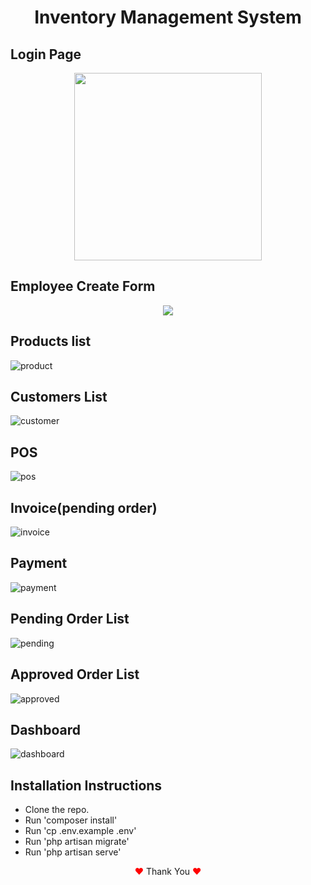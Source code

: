 <h1 align="center">Inventory Management System</h1>


## Login Page

<p align="center">
<img width="300px" height="300px" src="https://user-images.githubusercontent.com/80118217/182118383-90cdb0e7-0458-44fc-86b7-f829c73d1014.JPG"/>
</p>


## Employee Create Form

<p align="center">
<img src="https://user-images.githubusercontent.com/80118217/182120495-eabeb2bb-f6c9-4f48-94e2-6a3c65a14156.JPG">
</p>

## Products list
![product](https://user-images.githubusercontent.com/80118217/183303865-618e7f5d-dc84-4529-b332-de33bf7bc944.JPG)

## Customers List

![customer](https://user-images.githubusercontent.com/80118217/183304071-c1bf2d14-9fdd-49de-89e0-65a67076ba22.JPG)

##  POS

![pos](https://user-images.githubusercontent.com/80118217/184341604-8765ef84-8776-4111-a197-766544b887ca.JPG)

## Invoice(pending order)

![invoice](https://user-images.githubusercontent.com/80118217/184342103-5dede9cb-9515-40aa-8ce1-04dce3b95656.JPG)

## Payment

![payment](https://user-images.githubusercontent.com/80118217/184342297-a724a42d-47cc-4f0c-a98b-1d8f21fdad0a.JPG)

## Pending Order List

![pending](https://user-images.githubusercontent.com/80118217/184342476-c1f03518-7b6c-4b5d-99a6-550dd0a58d10.JPG)

## Approved Order List

![approved](https://user-images.githubusercontent.com/80118217/184342613-5e6718dd-a655-4105-851e-d29c0cf89203.JPG)

## Dashboard

![dashboard](https://user-images.githubusercontent.com/80118217/184343036-d7d3b26d-be84-40c2-a9ba-9a4737ea15e2.JPG)


## Installation Instructions
- Clone the repo.
- Run 'composer install'
- Run 'cp .env.example .env'
- Run 'php artisan migrate'
- Run 'php artisan serve'


<p align="center"><span style="color: red;">&hearts;</span> Thank You <span style="color: red;">&hearts;</span></p>
